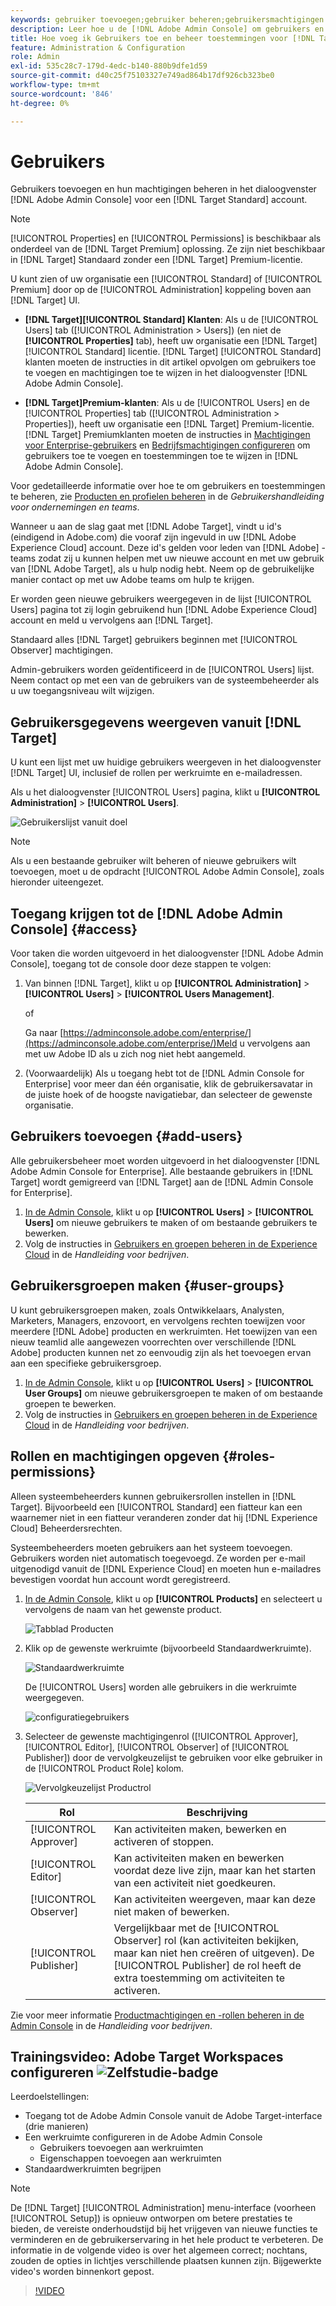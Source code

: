 ```yaml
---
keywords: gebruiker toevoegen;gebruiker beheren;gebruikersmachtigingen
description: Leer hoe u de [!DNL Adobe Admin Console] om gebruikers en hun rechten en rechten te beheren in [!DNL Adobe Target Standard].
title: Hoe voeg ik Gebruikers toe en beheer toestemmingen voor [!DNL Target Standard] Account?
feature: Administration & Configuration
role: Admin
exl-id: 535c28c7-179d-4edc-b140-880b9dfe1d59
source-git-commit: d40c25f75103327e749ad864b17df926cb323be0
workflow-type: tm+mt
source-wordcount: '846'
ht-degree: 0%

---
```


# Gebruikers

Gebruikers toevoegen en hun machtigingen beheren in het dialoogvenster [!DNL Adobe Admin Console] voor een [!DNL Target Standard] account.

>[!NOTE]
>
>[!UICONTROL Properties] en [!UICONTROL Permissions] is beschikbaar als onderdeel van de [!DNL Target Premium] oplossing. Ze zijn niet beschikbaar in [!DNL Target] Standaard zonder een [!DNL Target] Premium-licentie.
>
>U kunt zien of uw organisatie een [!UICONTROL Standard] of [!UICONTROL Premium] door op de [!UICONTROL Administration] koppeling boven aan [!DNL Target] UI.
>
>* **[!DNL Target][!UICONTROL Standard] Klanten**: Als u de [!UICONTROL Users] tab ([!UICONTROL Administration > Users]) (en niet de **[!UICONTROL Properties]** tab), heeft uw organisatie een [!DNL Target] [!UICONTROL Standard] licentie. [!DNL Target] [!UICONTROL Standard] klanten moeten de instructies in dit artikel opvolgen om gebruikers toe te voegen en machtigingen toe te wijzen in het dialoogvenster [!DNL Adobe Admin Console].
>
>* **[!DNL Target]Premium-klanten**: Als u de [!UICONTROL Users] en de [!UICONTROL Properties] tab ([!UICONTROL Administration > Properties]), heeft uw organisatie een [!DNL Target] Premium-licentie. [!DNL Target] Premiumklanten moeten de instructies in [Machtigingen voor Enterprise-gebruikers](/help/main/administrating-target/c-user-management/property-channel/property-channel.md) en [Bedrijfsmachtigingen configureren](/help/main/administrating-target/c-user-management/property-channel/properties-overview.md) om gebruikers toe te voegen en toestemmingen toe te wijzen in [!DNL Adobe Admin Console].
>
>Voor gedetailleerde informatie over hoe te om gebruikers en toestemmingen te beheren, zie [Producten en profielen beheren](https://helpx.adobe.com/enterprise/using/manage-products-and-profiles.html) in de *Gebruikershandleiding voor ondernemingen en teams*.

Wanneer u aan de slag gaat met [!DNL Adobe Target], vindt u id&#39;s (eindigend in Adobe.com) die vooraf zijn ingevuld in uw [!DNL Adobe Experience Cloud] account. Deze id&#39;s gelden voor leden van [!DNL Adobe] -teams zodat zij u kunnen helpen met uw nieuwe account en met uw gebruik van [!DNL Adobe Target], als u hulp nodig hebt. Neem op de gebruikelijke manier contact op met uw Adobe teams om hulp te krijgen.

Er worden geen nieuwe gebruikers weergegeven in de lijst [!UICONTROL Users] pagina tot zij login gebruikend hun [!DNL Adobe Experience Cloud] account en meld u vervolgens aan [!DNL Target].

Standaard alles [!DNL Target] gebruikers beginnen met [!UICONTROL Observer] machtigingen.

Admin-gebruikers worden geïdentificeerd in de [!UICONTROL Users] lijst. Neem contact op met een van de gebruikers van de systeembeheerder als u uw toegangsniveau wilt wijzigen.

## Gebruikersgegevens weergeven vanuit [!DNL Target]

U kunt een lijst met uw huidige gebruikers weergeven in het dialoogvenster [!DNL Target] UI, inclusief de rollen per werkruimte en e-mailadressen.

Als u het dialoogvenster [!UICONTROL Users] pagina, klikt u **[!UICONTROL Administration]** > **[!UICONTROL Users]**.

![Gebruikerslijst vanuit doel](/help/main/administrating-target/c-user-management/c-user-management/assets/user-list-target.png)

>[!NOTE]
>
>Als u een bestaande gebruiker wilt beheren of nieuwe gebruikers wilt toevoegen, moet u de opdracht [!UICONTROL Adobe Admin Console], zoals hieronder uiteengezet.

## Toegang krijgen tot de [!DNL Adobe Admin Console] {#access}

Voor taken die worden uitgevoerd in het dialoogvenster [!DNL Adobe Admin Console], toegang tot de console door deze stappen te volgen:

1. Van binnen [!DNL Target], klikt u op **[!UICONTROL Administration]** > **[!UICONTROL Users]** > **[!UICONTROL Users Management]**.

   of

   Ga naar [https://adminconsole.adobe.com/enterprise/](https://adminconsole.adobe.com/enterprise/)Meld u vervolgens aan met uw Adobe ID als u zich nog niet hebt aangemeld.

1. (Voorwaardelijk) Als u toegang hebt tot de [!DNL Admin Console for Enterprise] voor meer dan één organisatie, klik de gebruikersavatar in de juiste hoek of de hoogste navigatiebar, dan selecteer de gewenste organisatie.

## Gebruikers toevoegen {#add-users}

Alle gebruikersbeheer moet worden uitgevoerd in het dialoogvenster [!DNL Adobe Admin Console for Enterprise]. Alle bestaande gebruikers in [!DNL Target] wordt gemigreerd van [!DNL Target] aan de [!DNL Admin Console for Enterprise].

1. [In de Admin Console](/help/main/administrating-target/c-user-management/c-user-management/user-management.md#section_79796E0227D048F59BAE0AB02E544EBE), klikt u op **[!UICONTROL Users]** > **[!UICONTROL Users]** om nieuwe gebruikers te maken of om bestaande gebruikers te bewerken.
1. Volg de instructies in [Gebruikers en groepen beheren in de Experience Cloud](https://helpx.adobe.com/enterprise/help/users.html) in de *Handleiding voor bedrijven*.

## Gebruikersgroepen maken {#user-groups}

U kunt gebruikersgroepen maken, zoals Ontwikkelaars, Analysten, Marketers, Managers, enzovoort, en vervolgens rechten toewijzen voor meerdere [!DNL Adobe] producten en werkruimten. Het toewijzen van een nieuw teamlid alle aangewezen voorrechten over verschillende [!DNL Adobe] producten kunnen net zo eenvoudig zijn als het toevoegen ervan aan een specifieke gebruikersgroep.

1. [In de Admin Console](/help/main/administrating-target/c-user-management/c-user-management/user-management.md#section_79796E0227D048F59BAE0AB02E544EBE), klikt u op **[!UICONTROL Users]** > **[!UICONTROL User Groups]** om nieuwe gebruikersgroepen te maken of om bestaande groepen te bewerken.
1. Volg de instructies in [Gebruikers en groepen beheren in de Experience Cloud](https://helpx.adobe.com/enterprise/help/users.html) in de *Handleiding voor bedrijven*.

## Rollen en machtigingen opgeven {#roles-permissions}

Alleen systeembeheerders kunnen gebruikersrollen instellen in [!DNL Target]. Bijvoorbeeld een [!UICONTROL Standard] een fiatteur kan een waarnemer niet in een fiatteur veranderen zonder dat hij [!DNL Experience Cloud] Beheerdersrechten.

Systeembeheerders moeten gebruikers aan het systeem toevoegen. Gebruikers worden niet automatisch toegevoegd. Ze worden per e-mail uitgenodigd vanuit de [!DNL Experience Cloud] en moeten hun e-mailadres bevestigen voordat hun account wordt geregistreerd.

1. [In de Admin Console](/help/main/administrating-target/c-user-management/c-user-management/user-management.md#section_79796E0227D048F59BAE0AB02E544EBE), klikt u op **[!UICONTROL Products]** en selecteert u vervolgens de naam van het gewenste product.

   ![Tabblad Producten](/help/main/administrating-target/c-user-management/c-user-management/assets/workspace-publisher.png)

1. Klik op de gewenste werkruimte (bijvoorbeeld Standaardwerkruimte).

   ![Standaardwerkruimte](/help/main/administrating-target/c-user-management/c-user-management/assets/default-workspace-new.png)

   De [!UICONTROL Users] worden alle gebruikers in die werkruimte weergegeven.

   ![configuratiegebruikers](/help/main/administrating-target/c-user-management/c-user-management/assets/configuration_users-new-publisher.png)

1. Selecteer de gewenste machtigingenrol ([!UICONTROL Approver], [!UICONTROL Editor], [!UICONTROL Observer] of [!UICONTROL Publisher]) door de vervolgkeuzelijst te gebruiken voor elke gebruiker in de [!UICONTROL Product Role] kolom.

   ![Vervolgkeuzelijst Productrol](/help/main/administrating-target/c-user-management/c-user-management/assets/product-role-new.png)

   | Rol | Beschrijving |
   |--- |--- |
   | [!UICONTROL Approver] | Kan activiteiten maken, bewerken en activeren of stoppen. |
   | [!UICONTROL Editor] | Kan activiteiten maken en bewerken voordat deze live zijn, maar kan het starten van een activiteit niet goedkeuren. |
   | [!UICONTROL Observer] | Kan activiteiten weergeven, maar kan deze niet maken of bewerken. |
   | [!UICONTROL Publisher] | Vergelijkbaar met de [!UICONTROL Observer] rol (kan activiteiten bekijken, maar kan niet hen creëren of uitgeven). De [!UICONTROL Publisher] de rol heeft de extra toestemming om activiteiten te activeren. |

Zie voor meer informatie [Productmachtigingen en -rollen beheren in de Admin Console](https://helpx.adobe.com/enterprise/help/manage-permissions-and-roles.html) in de *Handleiding voor bedrijven*.

## Trainingsvideo: Adobe Target Workspaces configureren ![Zelfstudie-badge](/help/main/assets/tutorial.png)

Leerdoelstellingen:

* Toegang tot de Adobe Admin Console vanuit de Adobe Target-interface (drie manieren)
* Een werkruimte configureren in de Adobe Admin Console
   * Gebruikers toevoegen aan werkruimten
   * Eigenschappen toevoegen aan werkruimten
* Standaardwerkruimten begrijpen

>[!NOTE]
>
>De [!DNL Target] [!UICONTROL Administration] menu-interface (voorheen [!UICONTROL Setup]) is opnieuw ontworpen om betere prestaties te bieden, de vereiste onderhoudstijd bij het vrijgeven van nieuwe functies te verminderen en de gebruikerservaring in het hele product te verbeteren. De informatie in de volgende video is over het algemeen correct; nochtans, zouden de opties in lichtjes verschillende plaatsen kunnen zijn. Bijgewerkte video&#39;s worden binnenkort gepost.

>[!VIDEO](https://video.tv.adobe.com/v/19463/)
